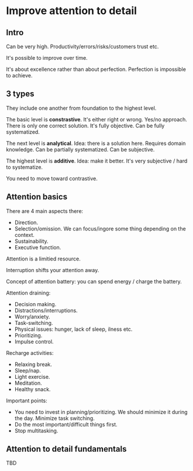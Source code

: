 # Improve attention to detail

## Intro

Can be very high. Productivity/errors/risks/customers trust etc.

It's possible to improve over time. 

It's about excellence rather than about perfection. Perfection is impossible to achieve.

## 3 types

They include one another from foundation to the highest level.

The basic level is **constrastive**. It's either right or wrong. Yes/no approach. There is only one correct solution. It's fully objective.
Can be fully systematized.

The next level is **analytical**.  Idea: there is a solution here. Requires domain knowledge. Can be partially systematized.
Can be subjective.

The highest level is **additive**.  Idea: make it better. It's very subjective / hard to systematize.

You need to move toward contrastive.

## Attention basics

There are 4 main aspects there:

*  Direction.
*  Selection/omission. We can focus/ingore some thing depending on the context.
*  Sustainability. 
*  Executive function.

Attention is a limitied resource. 

Interruption shifts your attention away.

Concept of attention battery: you can spend energy / charge the battery.

Attention draining:

*  Decision making.
*  Distractions/interruptions.
*  Worry/anxiety.
*  Task-switching.
*  Physical issues: hunger, lack of sleep, ilness etc.
*  Prioritizing.
*  Impulse control.

Recharge activities:

*  Relaxing break.
*  Sleep/nap.
*  Light exercise.
*  Meditation.
*  Healthy snack.

Important points:

*  You need to invest in planning/prioritizing. We should minimize it during the day. Minimize task switching.
*  Do the most important/difficult things first.
*  Stop multitasking.

## Attention to detail fundamentals

TBD

